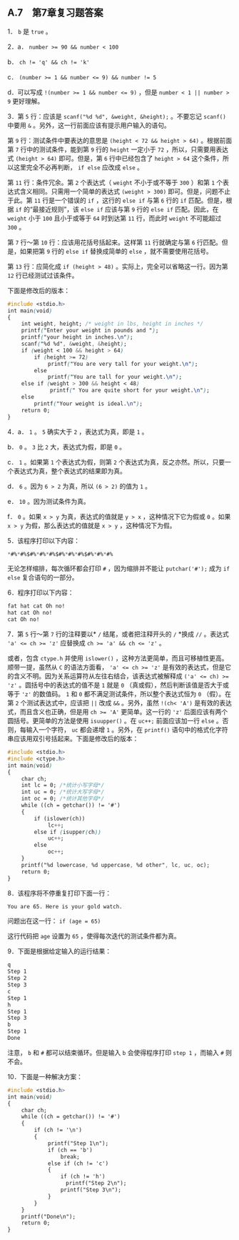 ## A.7　第7章复习题答案

1． `b` 是 `true` 。

2．a． `number >= 90 && number < 100`

b． `ch != 'q' && ch != 'k'`

c． `(number >= 1 && number <= 9) && number != 5`

d．可以写成 `!(number >= 1 && number <= 9)` ，但是 `number < 1 || number > 9` 更好理解。

3．第 `5` 行：应该是 `scanf("%d %d", &weight, &height);` 。不要忘记 `scanf()` 中要用 `&` 。另外，这一行前面应该有提示用户输入的语句。

第 `9` 行：测试条件中要表达的意思是 `(height < 72 && height > 64)` 。根据前面第 `7` 行中的测试条件，能到第 `9` 行的 `height` 一定小于 `72` ，所以，只需要用表达式 `(height > 64)` 即可。但是，第 `6` 行中已经包含了 `height > 64` 这个条件，所以这里完全不必再判断， `if else` 应改成 `else` 。

第 `11` 行：条件冗余。第 `2` 个表达式（ `weight` 不小于或不等于 `300` ）和第 `1` 个表达式含义相同。只需用一个简单的表达式 `(weight > 300)` 即可。但是，问题不止于此。第 `11` 行是一个错误的 `if` ，这行的 `else if` 与第 `6` 行的 `if` 匹配。但是，根据 `if` 的“最接近规则”，该 `else if` 应该与第 `9` 行的 `else if` 匹配。因此，在 `weight` 小于 `100` 且小于或等于 `64` 时到达第 `11` 行，而此时 `weight` 不可能超过 `300` 。

第 `7` 行～第 `10` 行：应该用花括号括起来。这样第 `11` 行就确定与第 `6` 行匹配。但是，如果把第 `9` 行的 `else if` 替换成简单的 `else` ，就不需要使用花括号。

第 `13` 行：应简化成 `if (height > 48)` 。实际上，完全可以省略这一行。因为第 `12` 行已经测试过该条件。

下面是修改后的版本：

```css
#include <stdio.h>
int main(void)
{
　　 int weight, height; /* weight in lbs, height in inches */
　　 printf("Enter your weight in pounds and ");
　　 printf("your height in inches.\n");
　　 scanf("%d %d", &weight, &height);
　　 if (weight < 100 && height > 64)
　　　　　if (height >= 72)
　　　　　　　 printf("You are very tall for your weight.\n");
　　　　　else
　　　　　　　 printf("You are tall for your weight.\n");
　　 else if (weight > 300 && height < 48)
　　　　　　　　printf(" You are quite short for your weight.\n");
　　 else
　　　　　printf("Your weight is ideal.\n");
　　 return 0;
}
```

4．a． `1` 。 `5` 确实大于 `2` ，表达式为真，即是 `1` 。

b． `0` 。 `3` 比 `2` 大，表达式为假，即是 `0` 。

c． `1` 。如果第 `1` 个表达式为假，则第 `2` 个表达式为真，反之亦然。所以，只要一个表达式为真，整个表达式的结果即为真。

d． `6` 。因为 `6 > 2` 为真，所以 `(6 > 2)` 的值为 `1` 。

e． `10` 。因为测试条件为真。

f． `0` 。如果 `x > y` 为真，表达式的值就是 `y > x` ，这种情况下它为假或 `0` 。如果 `x > y` 为假，那么表达式的值就是 `x > y` ，这种情况下为假。

5．该程序打印以下内容：

```css
*#%*#%$#%*#%*#%$#%*#%*#%$#%*#%*#%
```

无论怎样缩排，每次循环都会打印 `#` ，因为缩排并不能让 `putchar('#');` 成为 `if else` 复合语句的一部分。

6．程序打印以下内容：

```css
fat hat cat Oh no!
hat cat Oh no!
cat Oh no!
```

7．第 `5` 行～第 `7` 行的注释要以* `/` 结尾，或者把注释开头的 `/` *换成 `//` 。表达式 `'a' <= ch >= 'z'` 应替换成 `ch >= 'a' && ch <= 'z'` 。

或者，包含 `ctype.h` 并使用 `islower()` ，这种方法更简单，而且可移植性更高。顺带一提，虽然从 `C` 的语法方面看， `'a' <= ch >= 'z'` 是有效的表达式，但是它的含义不明。因为关系运算符从左往右结合，该表达式被解释成 `('a' <= ch) >= 'z'` 。圆括号中的表达式的值不是 `1` 就是 `0` （真或假），然后判断该值是否大于或等于 `'z'` 的数值码。 `1` 和 `0` 都不满足测试条件，所以整个表达式恒为 `0` （假）。在第 `2` 个测试表达式中，应该把 `||` 改成 `&&` 。另外，虽然 `!(ch< 'A')` 是有效的表达式，而且含义也正确，但是用 `ch >= 'A'` 更简单。这一行的 `'z'` 后面应该有两个圆括号。更简单的方法是使用 `isuupper()` 。在 `uc++;` 前面应该加一行 `else` 。否则，每输入一个字符， `uc` 都会递增 `1` 。另外，在 `printf()` 语句中的格式化字符串应该用双引号括起来。下面是修改后的版本：

```css
#include <stdio.h>
#include <ctype.h>
int main(void)
{
　　 char ch;
　　 int lc = 0; /*统计小写字母*/
　　 int uc = 0; /*统计大写字母*/
　　 int oc = 0; /*统计其他字母*/
　　 while ((ch = getchar()) != '#')
　　 {
　　　　　if (islower(ch))
　　　　　　　 lc++;
　　　　　else if (isupper(ch))
　　　　　　　 uc++;
　　　　　else
　　　　　　　 oc++;
　　 }
　　 printf("%d lowercase, %d uppercase, %d other", lc, uc, oc);
　　 return 0;
}
```

8．该程序将不停重复打印下面一行：

```css
You are 65. Here is your gold watch.
```

问题出在这一行： `if (age = 65)`

这行代码把 `age` 设置为 `65` ，使得每次迭代的测试条件都为真。

9．下面是根据给定输入的运行结果：

```css
q
Step 1
Step 2
Step 3
c
Step 1
h
Step 1
Step 3
b
Step 1
Done

```

注意， `b` 和 `#` 都可以结束循环。但是输入 `b` 会使得程序打印 `step 1` ，而输入 `#` 则不会。

10．下面是一种解决方案：

```css
#include <stdio.h>
int main(void)
{
　　 char ch;
　　 while ((ch = getchar()) != '#')
　　 {
　　　　　if (ch != '\n')
　　　　　{
　　　　　　　 printf("Step 1\n");
　　　　　　　 if (ch == 'b')
　　　　　　　　　　break;
　　　　　　　 else if (ch != 'c')
　　　　　　　 {
　　　　　　　　　　if (ch != 'h')
　　　　　　　　　　　printf("Step 2\n");
　　　　　　　　　　printf("Step 3\n");
　　　　　　　 }
　　　　　}
　　 }
　　 printf("Done\n");
　　 return 0;
}
```

